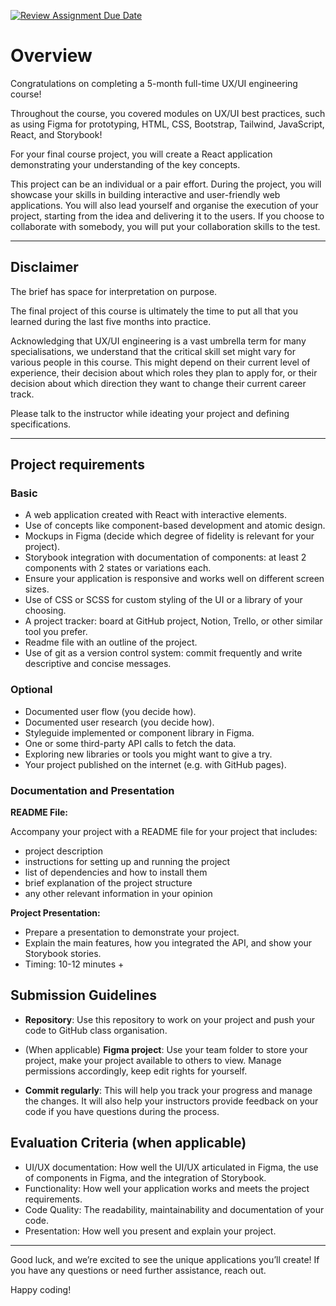 [![Review Assignment Due Date](https://classroom.github.com/assets/deadline-readme-button-22041afd0340ce965d47ae6ef1cefeee28c7c493a6346c4f15d667ab976d596c.svg)](https://classroom.github.com/a/XmiezHCb)
# Overview

Congratulations on completing a 5-month full-time UX/UI engineering course!

Throughout the course, you covered modules on UX/UI best practices, such as using Figma for prototyping, HTML, CSS, Bootstrap, Tailwind, JavaScript, React, and Storybook!  

For your final course project, you will create a React application demonstrating your understanding of the key concepts. 

This project can be an individual or a pair effort. During the project, you will showcase your skills in building interactive and user-friendly web applications. You will also lead yourself and organise the execution of your project, starting from the idea and delivering it to the users. If you choose to collaborate with somebody, you will put your collaboration skills to the test.

----
## Disclaimer
The brief has space for interpretation on purpose. 

The final project of this course is ultimately the time to put all that you learned during the last five months into practice. 

Acknowledging that UX/UI engineering is a vast umbrella term for many specialisations, we understand that the critical skill set might vary for various people in this course. This might depend on their current level of experience, their decision about which roles they plan to apply for, or their decision about which direction they want to change their current career track. 

Please talk to the instructor while ideating your project and defining specifications. 

---

## Project requirements
### Basic
* A web application created with React with interactive elements.
* Use of concepts like component-based development and atomic design.
* Mockups in Figma (decide which degree of fidelity is relevant for your project).
* Storybook integration with documentation of components: at least 2 components with 2 states or variations each.
* Ensure your application is responsive and works well on different screen sizes.
* Use of CSS or SCSS for custom styling of the UI or a library of your choosing.
* A project tracker: board at GitHub project, Notion, Trello, or other similar tool you prefer.
* Readme file with an outline of the project.
* Use of git as a version control system: commit frequently and write descriptive and concise messages.


### Optional
* Documented user flow (you decide how).
* Documented user research (you decide how).
* Styleguide implemented or component library in Figma.
* One or some third-party API calls to fetch the data.
* Exploring new libraries or tools you might want to give a try.
* Your project published on the internet (e.g. with GitHub pages).


### Documentation and Presentation

**README File:**

Accompany your project with a README file for your project that includes:
* project description
* instructions for setting up and running the project
* list of dependencies and how to install them
* brief explanation of the project structure
* any other relevant information in your opinion

**Project Presentation:**
* Prepare a presentation to demonstrate your project.
* Explain the main features, how you integrated the API, and show your Storybook stories.
* Timing: 10-12 minutes +  

## Submission Guidelines

* **Repository**: Use this repository to work on your project and push your code to GitHub class organisation. 

* (When applicable) **Figma project**: Use your team folder to store your project, make your project available to others to view. Manage permissions accordingly, keep edit rights for yourself. 

* **Commit regularly**: This will help you track your progress and manage the changes. It will also help your instructors provide feedback on your code if you have questions during the process.

## Evaluation Criteria (when applicable)

* UI/UX documentation: How well the UI/UX articulated in Figma, the use of components in Figma, and the integration of Storybook.
* Functionality: How well your application works and meets the project requirements.
* Code Quality: The readability, maintainability and documentation of your code.
* Presentation: How well you present and explain your project.

-------

Good luck, and we’re excited to see the unique applications you’ll create!
If you have any questions or need further assistance, reach out.

Happy coding!

